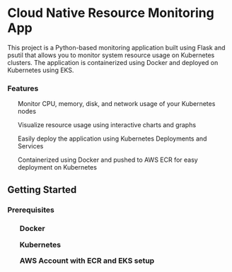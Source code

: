 # Cloud Native Resource Monitoring App
 This project is a Python-based monitoring application built using Flask and psutil that allows you to monitor system resource usage on Kubernetes clusters. The application is containerized using Docker and deployed on Kubernetes using EKS.</p>

<h3>Features</h3>

<ul>

Monitor CPU, memory, disk, and network usage of your Kubernetes nodes

Visualize resource usage using interactive charts and graphs

Easily deploy the application using Kubernetes Deployments and Services

Containerized using Docker and pushed to AWS ECR for easy deployment on Kubernetes
</ul>

<h2>Getting Started</h2>
<h3>Prerequisites<h3>
 <ul>
   Docker
  
   Kubernetes
  
   AWS Account with ECR and EKS setup
 </ul>

